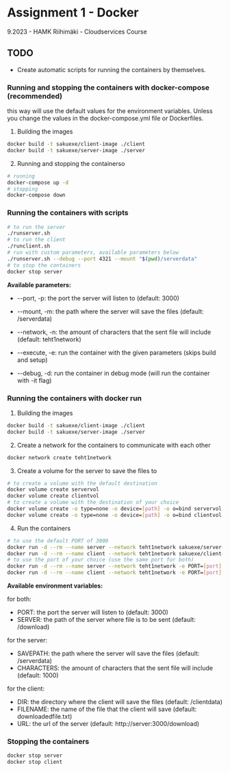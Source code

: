 # **Assignment 1 - Docker**

9.2023 - HAMK Riihimäki - Cloudservices Course

## TODO

- Create automatic scripts for running the containers by themselves.

### Running and stopping the containers with docker-compose (recommended)

this way will use the default values for the environment variables.
Unless you change the values in the docker-compose.yml file or Dockerfiles.

1. Building the images

```bash
docker build -t sakuexe/client-image ./client
docker build -t sakuexe/server-image ./server
```

2. Running and stopping the containerso

```bash
# running
docker-compose up -d
# stopping
docker-compose down
```

### Running the containers with scripts

```bash
# to run the server
./runserver.sh
# to run the client
./runclient.sh
# run with custom parameters, available parameters below
./runserver.sh --debug --port 4321 --mount "$(pwd)/serverdata"
# to stop the containers
docker stop server
```

**Available parameters:**

- --port, -p: the port the server will listen to (default: 3000)

- --mount, -m: the path where the server will save the files (default: /serverdata)

- --network, -n: the amount of characters that the sent file will include (default: teht1network)

- --execute, -e: run the container with the given parameters (skips build and setup)

- --debug, -d: run the container in debug mode (will run the container with -it flag)

### Running the containers with docker run

1. Building the images

```bash
docker build -t sakuexe/client-image ./client
docker build -t sakuexe/server-image ./server
```

2. Create a network for the containers to communicate with each other

```bash
docker network create teht1network
```

3. Create a volume for the server to save the files to

```bash
# to create a volume with the default destination
docker volume create servervol
docker volume create clientvol
# to create a volume with the destination of your choice
docker volume create -o type=none -o device=[path] -o o=bind servervol
docker volume create -o type=none -o device=[path] -o o=bind clientvol
```

4. Run the containers

```bash
# to use the default PORT of 3000
docker run -d --rm --name server --network teht1network sakuexe/server-image
docker run -d --rm --name client --network teht1network sakuexe/client-image
# to use the port of your choice (use the same port for both)
docker run -d --rm --name server --network teht1network -e PORT=[port] sakuexe/server-image
docker run -d --rm --name client --network teht1network -e PORT=[port] sakuexe/client-image
```

**Available environment variables:**

for both:

- PORT: the port the server will listen to (default: 3000)
- SERVER: the path of the server where file is to be sent (default: /download)

for the server:

- SAVEPATH: the path where the server will save the files (default: /serverdata)
- CHARACTERS: the amount of characters that the sent file will include (default: 1000)

for the client:

- DIR: the directory where the client will save the files (default: /clientdata)
- FILENAME: the name of the file that the client will save (default: downloadedfile.txt)
- URL: the url of the server (default: http://server:3000/download)

### Stopping the containers

```bash
docker stop server
docker stop client
```
